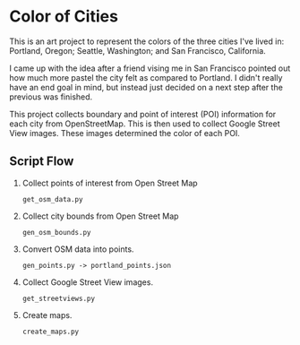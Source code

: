 # Color of Cities

This is an art project to represent the colors of the three cities I've lived in: Portland, Oregon; Seattle, Washington; and San Francisco, California.

I came up with the idea after a friend vising me in San Francisco pointed out how much more pastel the city felt as compared to Portland.
I didn't really have an end goal in mind, but instead just decided on a next step after the previous was finished.

This project collects boundary and point of interest (POI) information for each city from OpenStreetMap.
This is then used to collect Google Street View images.
These images determined the color of each POI.

## Script Flow

1. Collect points of interest from Open Street Map

    `get_osm_data.py`

2. Collect city bounds from Open Street Map

    `gen_osm_bounds.py`

3. Convert OSM data into points.

    `gen_points.py -> portland_points.json`

4. Collect Google Street View images.

    `get_streetviews.py`

5. Create maps.

    `create_maps.py`